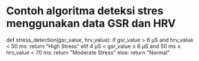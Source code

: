 # Contoh algoritma deteksi stres menggunakan data GSR dan HRV
def stress_detection(gsr_value, hrv_value):
    if gsr_value > 6 μS and hrv_value < 50 ms:
        return "High Stress"
    elif 4 μS < gsr_value ≤ 6 μS and 50 ms ≤ hrv_value < 70 ms:
        return "Moderate Stress"
    else:
        return "Normal"
